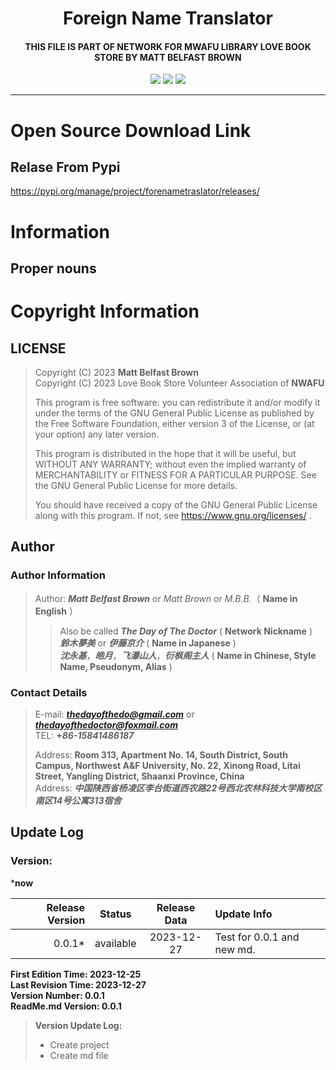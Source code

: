 <h1 align="center"> Foreign Name Translator </h1>
<h4 align="center">THIS FILE IS PART OF NETWORK FOR MWAFU LIBRARY LOVE BOOK STORE BY MATT BELFAST BROWN
</h4>
<p  align="center">
<a href="https://pypi.org/manage/project/ForeNameTraslator/release/0.0.1/"><img src="https://img.shields.io/pypi/v/forenametraslator"></a>
<a href="https://www.gnu.org/licenses/quick-guide-gplv3.zh-cn.html"><img src="https://img.shields.io/pypi/l/azurlanetoollib?color=green"></a>
<img src="https://img.shields.io/pypi/dd/forenametraslator?color=yellow">
</p>
<hr />

# Open Source Download Link

## Relase From Pypi

https://pypi.org/manage/project/forenametraslator/releases/

# Information


## Proper nouns



# Copyright Information

## LICENSE

> Copyright (C) 2023 **Matt Belfast Brown**  
> Copyright (C) 2023 Love Book Store Volunteer Association of **NWAFU**  
>
> This program is free software: you can redistribute it and/or modify it under the terms of the GNU General Public
> License as published by the Free Software Foundation, either version 3 of the License, or (at your option) any later
> version.
>
> This program is distributed in the hope that it will be useful, but WITHOUT ANY WARRANTY; without even the implied
> warranty of MERCHANTABILITY or FITNESS FOR A PARTICULAR PURPOSE. See the GNU General Public License for more details.
>
> You should have received a copy of the GNU General Public License along with this program. If not,
> see <https://www.gnu.org/licenses/> .

## Author

### Author Information

> Author: ***Matt Belfast Brown*** or *Matt Brown* or *M.B.B.*（ **Name in English** ）
>> Also be called ***The Day of The Doctor*** ( **Network Nickname** )  
> > ***鈴木夢美*** or ***伊藤京介*** ( **Name in Japanese** )  
> > ***沈永基***，***皓月***，***飞瀑山人***，***衍枫阁主人*** ( **Name in Chinese, Style Name, Pseudonym, Alias** )

### Contact Details

> E-mail: ***thedayofthedo@gmail.com*** or ***thedayofthedoctor@foxmail.com***   
> TEL: ___+86-15841486187___
>
> Address: **Room 313, Apartment No. 14, South District, South Campus, Northwest A&F University, No. 22, Xinong Road,
Litai Street, Yangling District, Shaanxi Province, China**  
> Address: ***中国陕西省杨凌区李台街道西农路22号西北农林科技大学南校区南区14号公寓313宿舍***

## Update Log

### Version:

***now**

| Release Version |    Status     | Release Data | Update Info                | 
|----------------:|:-------------:|:------------:|:---------------------------|
|          0.0.1* |   available   |  2023-12-27  | Test for 0.0.1 and new md. |

**First Edition Time: 2023-12-25**  
**Last Revision Time: 2023-12-27**  
**Version Number: 0.0.1**  
**ReadMe.md Version: 0.0.1**

> **Version Update Log:**
>
> - Create project
> - Create md file
